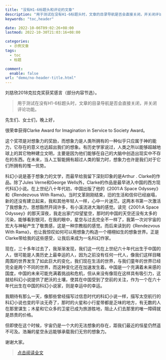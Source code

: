 ```yaml
---
title: "没有H1-6标题头和评论的文章"
description: "用于测试在没有H1-6标题头时，文章的目录导航是否会直接关闭，并关闭评论功能。"
keywords: "toc,header"

date: 2022-10-06T09:02:26+08:00
lastmod: 2022-10-30T21:03:16+08:00

categories:
  - 示例文章
tags:
  - toc
  - 标题

comment:
  enable: false
url: "demo/no-header-title.html"
---
```


刘慈欣2018克拉克奖获奖感言（部分内容节选）。

> 用于测试在没有H1-6标题头时，文章的目录导航是否会直接关闭，并关闭评论功能。

<!--more-->

先生们、女士们，晚上好，

很荣幸获得Clarke Award for Imagination in Service to Society Award。

这个奖项是对想象力的奖励，而想象力是人类所拥有的一种似乎只应属于神的能力，它存在的意义也远超出我们的想象。有历史学家说过，人类之所以能够超越地球上的其它物种建立文明，主要是因为他们能够在自己的大脑中创造出现实中不存在的东西。在未来，当人工智能拥有超过人类的智力时，想象力也许是我们对于它们所拥有的惟一优势。

科幻小说是基于想象力的文学，而最早给我留下深刻印象的是Arthur . Clarke的作品。除了Jules Verne和George Wells外，Clarke的作品是最早进入中国的西方现代科幻小说。在上世纪八十年代初，中国出版了他的《2001:A Space Odyssey》和《Rendezvous With Rama》。当时文革刚刚结束，旧的生活和信仰已经崩塌，新的还没有建立起来，我和其他年轻人一样，心中一片迷茫。这两本书第一次激活了我想象力，思想豁然开阔许多，有小溪流进大海的感觉。读完《2001:A Space Odyssey》的那天深夜，我走出家门仰望星空，那时的中国的天空还没有太多的污染，能够看到银河，在我的眼中，星空与过去完全不一样了，我第一次对宇宙的宏大与神秘产生了敬畏感，这是一种宗教般的感觉。而后来读到的《Rendezvous With Rama》，也让我惊叹如何可以用想象力构造一个栩栩如生的想象世界。正是Clarke带给我的这些感受，让我后来成为一名科幻作家。

现在，三十多年过去了，我渐渐发现，我们这一代在上世纪六十年代出生于中国的人，很可能是人类历史上最幸运的人，因为之前没有任何一代人，像我们这样目睹周围的世界发生了如此巨大的变化，我们现在生活的世界，与我们童年的世界已经完全是两个不同的世界，而这种变化还在加速发生着。中国是一个充满着未来感的国度，中国的未来可能充满着挑战和危机，但从来没有像现在这样具有吸引力，这就给科幻小说提供了肥沃的土壤，使其在中国受到了空前的关注，作为一个在六十年代出生在中国的科幻小说家，则是幸运中的幸运。

我期待有那么一天，像那些曾经描写过信息时代的科幻小说一样，描写太空航行的科幻小说也变的平淡无奇了，那时的火星和小行星带都是乏味的地方，有无数的人在那里谋生；木星和它众多的卫星已成为旅游胜地，阻止人们去那里的唯一障碍就是昂贵的价格。

但即使在这个时候，宇宙仍是一个大的无法想象的存在，距我们最近的恒星仍然遥不可及。浩瀚的星空永远能够承载我们无穷的想象力。

谢谢大家。


> [点击阅读全文](https://weread.qq.com/web/reader/ce032b305a9bc1ce0b0dd2akecc32f3013eccbc87e4b62e)
